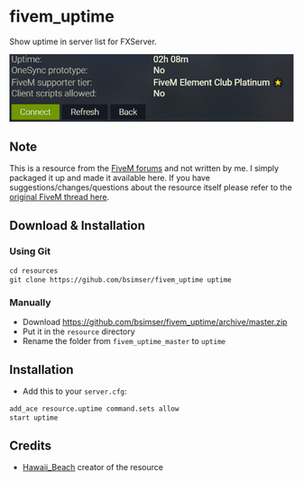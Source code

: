 # fivem_uptime
Show uptime in server list for FXServer.

![Image of Yaktocat](gsKYHpY.png)

## Note
This is a resource from the [FiveM forums](https://forum.fivem.net/) and not written by me. I simply packaged it up and made it available here. If you have suggestions/changes/questions about the resource itself please refer to the [original FiveM thread here](https://forum.fivem.net/t/snippet-show-uptime-in-server-list/162956).

## Download & Installation

### Using Git
```
cd resources
git clone https://gihub.com/bsimser/fivem_uptime uptime
```

### Manually
- Download https://github.com/bsimser/fivem_uptime/archive/master.zip
- Put it in the `resource` directory
- Rename the folder from `fivem_uptime_master` to `uptime`

## Installation
- Add this to your `server.cfg`:

```
add_ace resource.uptime command.sets allow
start uptime
```

## Credits
- [Hawaii_Beach](https://forum.fivem.net/u/Hawaii_Beach) creator of the resource
